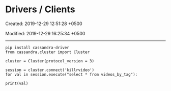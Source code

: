 # Drivers / Clients

Created: 2019-12-29 12:51:28 +0500

Modified: 2019-12-29 16:25:34 +0500

---

```
pip install cassandra-driver
from cassandra.cluster import Cluster

cluster = Cluster(protocol_version = 3)

session = cluster.connect('killrvideo')
for val in session.execute("select * from videos_by_tag"):

print(val)
```
